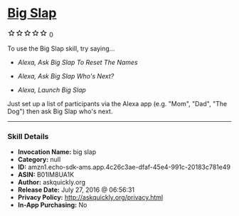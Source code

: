 # [Big Slap](http://alexa.amazon.com/#skills/amzn1.echo-sdk-ams.app.4c26c3ae-dfaf-45e4-991c-20183c781e49)
![0 stars](../../images/ic_star_border_black_18dp_1x.png)![0 stars](../../images/ic_star_border_black_18dp_1x.png)![0 stars](../../images/ic_star_border_black_18dp_1x.png)![0 stars](../../images/ic_star_border_black_18dp_1x.png)![0 stars](../../images/ic_star_border_black_18dp_1x.png) 0

To use the Big Slap skill, try saying...

* *Alexa, Ask Big Slap To Reset The Names*

* *Alexa, Ask Big Slap Who's Next?*

* *Alexa, Launch Big Slap*

Just set up a list of participants via the Alexa app (e.g. "Mom", "Dad", "The Dog") then ask Big Slap who's next.

***

### Skill Details

* **Invocation Name:** big slap
* **Category:** null
* **ID:** amzn1.echo-sdk-ams.app.4c26c3ae-dfaf-45e4-991c-20183c781e49
* **ASIN:** B01IM8UA1K
* **Author:** askquickly.org
* **Release Date:** July 27, 2016 @ 06:56:31
* **Privacy Policy:** http://askquickly.org/privacy.html
* **In-App Purchasing:** No
